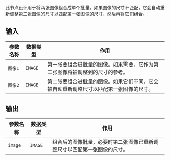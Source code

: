 此节点设计用于将两张图像组合成单个批量。如果图像的尺寸不匹配，它会自动重新调整第二张图像的尺寸以匹配第一张图像的尺寸，然后再将它们组合。

## 输入

| 参数名称 | 数据类型 | 作用 |
| --- | --- | --- |
| `图像1` | `IMAGE` | 第一张要组合进批量的图像。如果需要，它作为第二张图像将被调整到的尺寸的参考。 |
| `图像2` | `IMAGE` | 第二张要组合进批量的图像。如果它们不同，它会被自动重新调整尺寸以匹配第一张图像的尺寸。 |

## 输出

| 参数名称 | 数据类型 | 作用 |
| --- | --- | --- |
| `image` | `IMAGE` | 组合后的图像批量，必要时第二张图像已重新调整尺寸以匹配第一张图像的尺寸。 |
